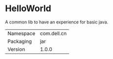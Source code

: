 # HelloWorld 

A common lib to have an experience for basic java.

|||
---|---
Namespace | com.dell.cn
Packaging | jar
Version   | 1.0.0
